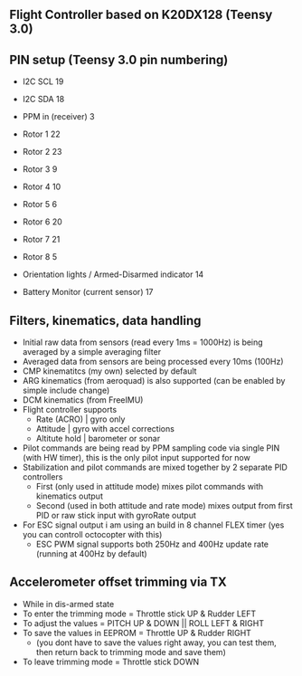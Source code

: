 Flight Controller based on K20DX128 (Teensy 3.0)
------------------------------------------------

PIN setup (Teensy 3.0 pin numbering)
------------------------------------
  - I2C SCL 19
  - I2C SDA 18
  
  - PPM in (receiver) 3
  
  - Rotor 1 22
  - Rotor 2 23
  - Rotor 3 9
  - Rotor 4 10
  - Rotor 5 6
  - Rotor 6 20
  - Rotor 7 21
  - Rotor 8 5
  
  - Orientation lights / Armed-Disarmed indicator 14
  
  - Battery Monitor (current sensor) 17
  
Filters, kinematics, data handling
----------------------------------
  - Initial raw data from sensors (read every 1ms = 1000Hz) is being averaged by a simple averaging filter
  - Averaged data from sensors are being processed every 10ms (100Hz)
  - CMP kinematitcs (my own) selected by default
  - ARG kinematics (from aeroquad) is also supported (can be enabled by simple include change)
  - DCM kinematics (from FreeIMU)
  - Flight controller supports
    - Rate (ACRO) | gyro only
    - Attitude | gyro with accel corrections
    - Altitute hold | barometer or sonar
  - Pilot commands are being read by PPM sampling code via single PIN (with HW timer), this is the only pilot input supported for now
  - Stabilization and pilot commands are mixed together by 2 separate PID controllers
    - First (only used in attitude mode) mixes pilot commands with kinematics output
    - Second (used in both attitude and rate mode) mixes output from first PID or raw stick input with gyroRate output
  - For ESC signal output i am using an build in 8 channel FLEX timer (yes you can controll octocopter with this)
    - ESC PWM signal supports both 250Hz and 400Hz update rate (running at 400Hz by default)

Accelerometer offset trimming via TX
------------------------------------
  - While in dis-armed state
  - To enter the trimming mode = Throttle stick UP & Rudder LEFT
  - To adjust the values = PITCH UP & DOWN || ROLL LEFT & RIGHT
  - To save the values in EEPROM = Throttle UP & Rudder RIGHT 
    - (you dont have to save the values right away, you can test them, then return back to trimming mode and save them)
  - To leave trimming mode = Throttle stick DOWN
